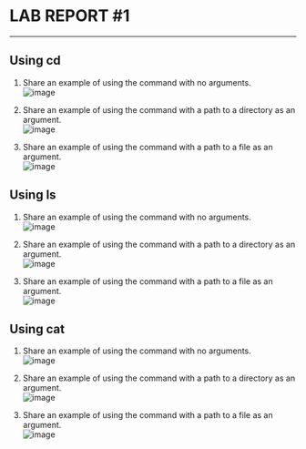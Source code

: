 # LAB REPORT #1
---
## Using cd
1. Share an example of using the command with no arguments. \
![image](https://github.com/anaisgg23/cse15l-lab-reports/assets/156368955/78613d71-1e7c-4be3-bbd1-11549a15b180)

2. Share an example of using the command with a path to a directory as an argument. \
![image](https://github.com/anaisgg23/cse15l-lab-reports/assets/156368955/4f1722ce-ab06-4eaf-841e-a349fc0a4513)

3. Share an example of using the command with a path to a file as an argument. \
![image](https://github.com/anaisgg23/cse15l-lab-reports/assets/156368955/9ca058ca-9dc1-4d46-8fbf-4b3fd53f4f3d)


## Using ls
1. Share an example of using the command with no arguments. \
![image](https://github.com/anaisgg23/cse15l-lab-reports/assets/156368955/f14c8e4a-97cc-4165-a204-7d45c2ce64ac)

2. Share an example of using the command with a path to a directory as an argument. \
![image](https://github.com/anaisgg23/cse15l-lab-reports/assets/156368955/416acdc4-2a3a-422e-b3fa-f60b09bf5458)

3. Share an example of using the command with a path to a file as an argument. \
![image](https://github.com/anaisgg23/cse15l-lab-reports/assets/156368955/e8378825-f59b-4358-9d6c-d08977987007)
   
## Using cat
1. Share an example of using the command with no arguments. \
![image](https://github.com/anaisgg23/cse15l-lab-reports/assets/156368955/55ab4994-c4fc-407a-bebe-0ac2e162623a)

2. Share an example of using the command with a path to a directory as an argument. \
![image](https://github.com/anaisgg23/cse15l-lab-reports/assets/156368955/a76ba8bc-2606-484a-9439-582457a6fe88)

3. Share an example of using the command with a path to a file as an argument. \
![image](https://github.com/anaisgg23/cse15l-lab-reports/assets/156368955/c56c7e5e-62f0-4db8-a674-04116ade9cf7)

